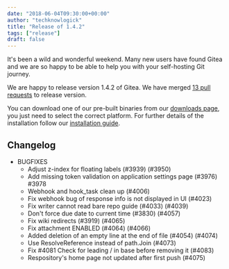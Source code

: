 ```yaml
---
date: "2018-06-04T09:30:00+00:00"
author: "techknowlogick"
title: "Release of 1.4.2"
tags: ["release"]
draft: false
---
```


It's been a wild and wonderful weekend. Many new users have found Gitea and we are so happy to be able to help you with your self-hosting Git journey.

We are happy to release version 1.4.2 of Gitea. We have merged [13 pull requests](https://github.com/go-gitea/gitea/milestone/23?closed=1) to release version.

You can download one of our pre-built binaries from our [downloads page](https://dl.gitea.io/gitea/1.4.2/), you just need to select the correct platform. For further details of the installation follow our [installation guide](https://docs.gitea.io/en-us/install-from-binary/).

<!--more-->

## Changelog

* BUGFIXES
  * Adjust z-index for floating labels (#3939) (#3950)
  * Add missing token validation on application settings page (#3976) #3978
  * Webhook and hook_task clean up (#4006)
  * Fix webhook bug of response info is not displayed in UI (#4023)
  * Fix writer cannot read bare repo guide (#4033) (#4039)
  * Don't force due date to current time (#3830) (#4057)
  * Fix wiki redirects (#3919) (#4065)
  * Fix attachment ENABLED (#4064) (#4066)
  * Added deletion of an empty line at the end of file (#4054) (#4074)
  * Use ResolveReference instead of path.Join (#4073)
  * Fix #4081 Check for leading / in base before removing it (#4083)
  * Respository's home page not updated after first push (#4075)
